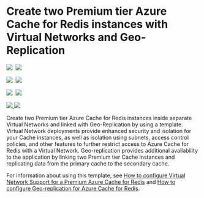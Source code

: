 # Create two Premium tier Azure Cache for Redis instances with Virtual Networks and Geo-Replication

<IMG SRC="https://azbotstorage.blob.core.windows.net/badges/201-redis-vnet-geo-replication/PublicLastTestDate.svg" />&nbsp;
<IMG SRC="https://azbotstorage.blob.core.windows.net/badges/201-redis-vnet-geo-replication/PublicDeployment.svg" />&nbsp;

<IMG SRC="https://azbotstorage.blob.core.windows.net/badges/201-redis-vnet-geo-replication/FairfaxLastTestDate.svg" />&nbsp;
<IMG SRC="https://azbotstorage.blob.core.windows.net/badges/201-redis-vnet-geo-replication/FairfaxDeployment.svg" />&nbsp;

<IMG SRC="https://azbotstorage.blob.core.windows.net/badges/201-redis-vnet-geo-replication/BestPracticeResult.svg" />&nbsp;
<IMG SRC="https://azbotstorage.blob.core.windows.net/badges/201-redis-vnet-geo-replication/CredScanResult.svg" />&nbsp;

<a href="https://portal.azure.com/#create/Microsoft.Template/uri/https%3A%2F%2Fraw.githubusercontent.com%2Fazure%2Fazure-quickstart-templates%2Fmaster%2F201-redis-vnet-geo-replication%2Fazuredeploy.json" target="_blank">
    <img src="http://azuredeploy.net/deploybutton.png"/>
</a>
<a href="http://armviz.io/#/?load=https%3A%2F%2Fraw.githubusercontent.com%2FAzure%2Fazure-quickstart-templates%2Fmaster%2F201-redis-vnet-geo-replication%2Fazuredeploy.json" target="_blank">
    <img src="http://armviz.io/visualizebutton.png"/>
</a>

Create two Premium tier Azure Cache for Redis instances inside separate Virtual Networks and linked with Geo-Replication by using a template. Virtual Network deployments provide enhanced security and isolation for your Cache instances, as well as isolation using subnets, access control policies, and other features to further restrict access to Azure Cache for Redis with a Virtual Network. Geo-replication provides additional availability to the application by linking two Premium tier Cache instances and replicating data from the primary cache to the secondary cache.

For information about using this template, see [How to configure Virtual Network Support for a Premium Azure Cache for Redis](https://docs.microsoft.com/en-us/azure/azure-cache-for-redis/cache-how-to-premium-vnet) and [How to configure Geo-replication for Azure Cache for Redis](https://docs.microsoft.com/en-us/azure/azure-cache-for-redis/cache-how-to-geo-replication).
